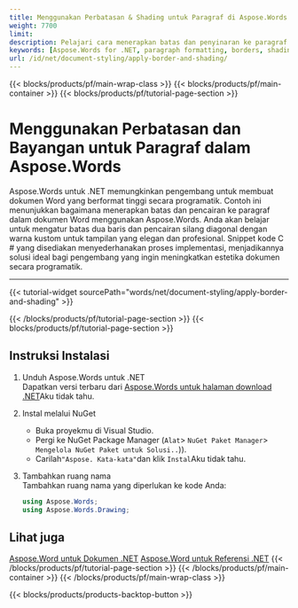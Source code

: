 ```yaml
---
title: Menggunakan Perbatasan & Shading untuk Paragraf di Aspose.Words untuk .NET  
weight: 7700
limit: 
description: Pelajari cara menerapkan batas dan penyinaran ke paragraf dalam dokumen Word menggunakan Aspose.Words untuk .NET. Panduan langkah demi langkah dengan contoh kode termasuk.
keywords: [Aspose.Words for .NET, paragraph formatting, borders, shading, Word documents, C# tutorial, document formatting]
url: /id/net/document-styling/apply-border-and-shading/
---
```

{{< blocks/products/pf/main-wrap-class >}}
{{< blocks/products/pf/main-container >}}
{{< blocks/products/pf/tutorial-page-section >}}

# Menggunakan Perbatasan dan Bayangan untuk Paragraf dalam Aspose.Words
Aspose.Words untuk .NET memungkinkan pengembang untuk membuat dokumen Word yang berformat tinggi secara programatik. Contoh ini menunjukkan bagaimana menerapkan batas dan pencairan ke paragraf dalam dokumen Word menggunakan Aspose.Words. Anda akan belajar untuk mengatur batas dua baris dan pencairan silang diagonal dengan warna kustom untuk tampilan yang elegan dan profesional. Snippet kode C # yang disediakan menyederhanakan proses implementasi, menjadikannya solusi ideal bagi pengembang yang ingin meningkatkan estetika dokumen secara programatik.  

---
{{< tutorial-widget sourcePath="words/net/document-styling/apply-border-and-shading" >}}

{{< /blocks/products/pf/tutorial-page-section >}}
{{< blocks/products/pf/tutorial-page-section >}}
## Instruksi Instalasi  

1. Unduh Aspose.Words untuk .NET  
   Dapatkan versi terbaru dari [Aspose.Words untuk halaman download .NET](https://releases.aspose.com/words/net/)Aku tidak tahu.  

2. Instal melalui NuGet  
   * Buka proyekmu di Visual Studio.  
   * Pergi ke NuGet Package Manager (`Alat`> `NuGet Paket Manager`> `Mengelola NuGet Paket untuk Solusi..`)).  
   * Carilah`"Aspose. Kata-kata"`dan klik `Instal`Aku tidak tahu.  

3. Tambahkan ruang nama  
   Tambahkan ruang nama yang diperlukan ke kode Anda:  
   ```csharp
   using Aspose.Words;
   using Aspose.Words.Drawing;
   ```  


## Lihat juga
[Aspose.Word untuk Dokumen .NET](https://docs.aspose.com/words/net/)
[Aspose.Word untuk Referensi .NET](https://reference.aspose.com/words/net/)
{{< /blocks/products/pf/tutorial-page-section >}}
{{< /blocks/products/pf/main-container >}}
{{< /blocks/products/pf/main-wrap-class >}}

{{< blocks/products/products-backtop-button >}}
